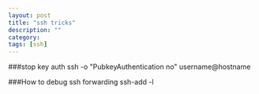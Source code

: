 ```yaml
---
layout: post
title: "ssh tricks"
description: ""
category: 
tags: [ssh]
---
```


###stop key auth
ssh -o "PubkeyAuthentication no" username@hostname

###How to debug ssh forwarding
ssh-add -l
